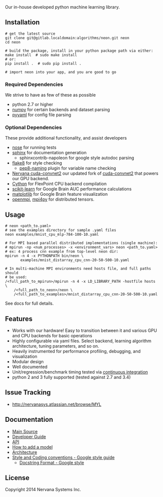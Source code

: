 Our in-house developed python machine learning library.

## Installation ##

    # get the latest source
    git clone git@gitlab.localdomain:algorithms/neon.git neon
    cd neon
    
    # build the package, install in your python package path via either:
    make install  # sudo make install
    # or:
    pip install .  # sudo pip install .
    
    # import neon into your app, and you are good to go


### Required Dependencies ###
We strive to have as few of these as possible
* python 2.7 or higher
* [numpy](http://www.numpy.org/) for certain backends and dataset parsing
* [pyyaml](http://pyyaml.org/) for config file parsing

### Optional Dependencies ###
These provide additional functionality, and assist developers
* [nose](https://nose.readthedocs.org/en/latest/) for running tests
* [sphinx](http://sphinx-doc.org/) for documentation generation
  * sphinxcontrib-napoleon for google style autodoc parsing
* [flake8](https://flake8.readthedocs.org/) for style checking
  * [pep8-naming](https://pypi.python.org/pypi/pep8-naming) plugin for variable
    name checking
* [Nervana cuda-convnet2](http://gitlab.localdomain/algorithms/cuda-convnet2/)
  our updated fork of [cuda-convnet2](https://code.google.com/p/cuda-convnet2/)
  that powers our GPU backend.
* [Cython](http://cython.org/) for FlexPoint CPU backend compilation
* [scikit-learn](http://scikit-learn.org) for Google Brain AUC performance
  calculations
* [matplotlib](http://matplotlib.org) for Google Brain feature visualization
* [openmpi](http://www.open-mpi.org), [mpi4py](http://mpi4py.scipy.org) for
  distributed tensors.


## Usage ##

    # neon <path_to.yaml>
    # see the examples directory for sample .yaml files
    neon examples/mnist_cpu_mlp-784-100-10.yaml

    # For MPI based parallel distributed implementations (single machine):
    # mpirun -np <num_processes> -x <environment_vars> neon <path_to.yaml>
    # ex: 4 process cnn example from top-level neon dir:
    mpirun -n 4 -x PYTHONPATH bin/neon \
           examples/mnist_distarray_cpu_cnn-20-50-500-10.yaml

    # In multi-machine MPI environments need hosts file, and full paths should
    # be used:
    /<full_path_to_mpirun>/mpirun -n 4 -x LD_LIBRARY_PATH -hostfile hosts \
        /<full_path_to_neon>/neon \
        /<full_path_to_examples>/mnist_distarray_cpu_cnn-20-50-500-10.yaml

See docs for full details.

## Features ##
* Works with our hardware!  Easy to transition between it and various GPU and
  CPU backends for basic operations
* Highly configurable via yaml files.  Select backend, learning algorithm
  architecture, tuning parameters, and so on.
* Heavily instrumented for performance profiling, debugging, and visualization
* Modular design
* Well documented
* Unit/regression/benchmark timing tested via
  [continuous integration](http://gitlab.localdomain:82)
* python 2 and 3 fully supported (tested against 2.7 and 3.4)


## Issue Tracking ##
* http://nervanasys.atlassian.net/browse/MYL


## Documentation ##
* [Main Source](http://framework.nervanasys.com/docs/latest)
* [Developer Guide](http://framework.nervanasys.com/docs/latest/developing_neon.html)
* [API](http://framework.nervanasys.com/docs/latest/api.html)
* [How to add a model](https://sites.google.com/a/nervanasys.com/wiki/algorithms/neon/how-to-write-a-mylearn-model)
* [Architecture](https://sites.google.com/a/nervanasys.com/wiki/algorithms/neon/architecture)
* [Style and Coding conventions - Google style guide](http://google-styleguide.googlecode.com/svn/trunk/pyguide.html)
   * [Docstring Format - Google style](http://sphinx-doc.org/latest/ext/example_google.html#example-google)


## License ##

Copyright 2014 Nervana Systems Inc.
